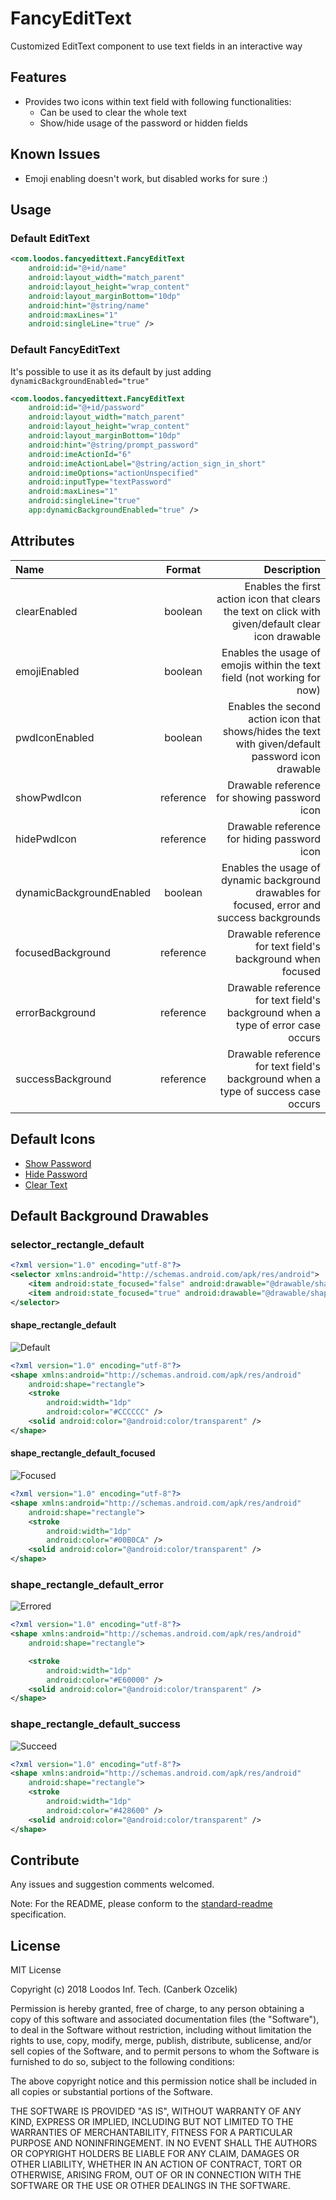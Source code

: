 # FancyEditText
Customized EditText component to use text fields in an interactive way

## Features
- Provides two icons within text field with following functionalities:
    - Can be used to clear the whole text
    - Show/hide usage of the password or hidden fields
## Known Issues
- Emoji enabling doesn't work, but disabled works for sure :)

## Usage
### Default EditText
~~~xml
<com.loodos.fancyedittext.FancyEditText
    android:id="@+id/name"
    android:layout_width="match_parent"
    android:layout_height="wrap_content"
    android:layout_marginBottom="10dp"
    android:hint="@string/name"
    android:maxLines="1"
    android:singleLine="true" />
~~~

### Default FancyEditText
It's possible to use it as its default by just adding `dynamicBackgroundEnabled="true"`  

~~~xml
<com.loodos.fancyedittext.FancyEditText
    android:id="@+id/password"
    android:layout_width="match_parent"
    android:layout_height="wrap_content"
    android:layout_marginBottom="10dp"
    android:hint="@string/prompt_password"
    android:imeActionId="6"
    android:imeActionLabel="@string/action_sign_in_short"
    android:imeOptions="actionUnspecified"
    android:inputType="textPassword"
    android:maxLines="1"
    android:singleLine="true"
    app:dynamicBackgroundEnabled="true" />
~~~

## Attributes
| Name          | Format          | Description   |
|:------------- |:---------------:| -------------:|
| clearEnabled             | boolean         | Enables the first action icon that clears the text on click with given/default clear icon drawable |
| emojiEnabled             | boolean         | Enables the usage of emojis within the text field (not working for now) |
| pwdIconEnabled           | boolean        | Enables the second action icon that shows/hides the text with given/default password icon drawable |
| showPwdIcon              | reference      | Drawable reference for showing password icon |
| hidePwdIcon              | reference      | Drawable reference for hiding password icon |
| dynamicBackgroundEnabled | boolean        | Enables the usage of dynamic background drawables for focused, error and success backgrounds |
| focusedBackground        | reference      | Drawable reference for text field's background when focused |
| errorBackground          | reference      | Drawable reference for text field's background when a type of error case occurs |
| successBackground        | reference      | Drawable reference for text field's background when a type of success case occurs |

## Default Icons
- [Show Password](https://material.io/icons/#ic_visibility)
- [Hide Password](https://material.io/icons/#ic_visibility_off)
- [Clear Text](https://material.io/icons/#ic_clear)

## Default Background Drawables
### selector\_rectangle\_default  

~~~xml
<?xml version="1.0" encoding="utf-8"?>
<selector xmlns:android="http://schemas.android.com/apk/res/android">
    <item android:state_focused="false" android:drawable="@drawable/shape_rectangle_default" />
    <item android:state_focused="true" android:drawable="@drawable/shape_rectangle_default_focused" />
</selector>
~~~

#### shape\_rectangle\_default
![Default](https://image.ibb.co/nOjOSx/default.png)

~~~xml
<?xml version="1.0" encoding="utf-8"?>
<shape xmlns:android="http://schemas.android.com/apk/res/android"
    android:shape="rectangle">
    <stroke
        android:width="1dp"
        android:color="#CCCCCC" />
    <solid android:color="@android:color/transparent" />
</shape>
~~~

#### shape\_rectangle\_default\_focused
![Focused](https://image.ibb.co/e1Nz0H/focused.png)

~~~xml
<?xml version="1.0" encoding="utf-8"?>
<shape xmlns:android="http://schemas.android.com/apk/res/android"
    android:shape="rectangle">
    <stroke
        android:width="1dp"
        android:color="#00B0CA" />
    <solid android:color="@android:color/transparent" />
</shape>
~~~

### shape\_rectangle\_default\_error
![Errored](https://i.imgur.com/crQZHw2.png)

~~~xml
<?xml version="1.0" encoding="utf-8"?>
<shape xmlns:android="http://schemas.android.com/apk/res/android"
    android:shape="rectangle">

    <stroke
        android:width="1dp"
        android:color="#E60000" />
    <solid android:color="@android:color/transparent" />
</shape>
~~~

### shape\_rectangle\_default\_success
![Succeed](https://image.ibb.co/jMMWEc/succeed.png)

~~~xml
<?xml version="1.0" encoding="utf-8"?>
<shape xmlns:android="http://schemas.android.com/apk/res/android"
    android:shape="rectangle">
    <stroke
        android:width="1dp"
        android:color="#428600" />
    <solid android:color="@android:color/transparent" />
</shape>
~~~


## Contribute
Any issues and suggestion comments welcomed.

Note: For the README, please conform to the [standard-readme](https://github.com/RichardLitt/standard-readme) specification.

## License

MIT License

Copyright (c) 2018 Loodos Inf. Tech. (Canberk Ozcelik)

Permission is hereby granted, free of charge, to any person obtaining a copy
of this software and associated documentation files (the "Software"), to deal
in the Software without restriction, including without limitation the rights
to use, copy, modify, merge, publish, distribute, sublicense, and/or sell
copies of the Software, and to permit persons to whom the Software is
furnished to do so, subject to the following conditions:

The above copyright notice and this permission notice shall be included in all
copies or substantial portions of the Software.

THE SOFTWARE IS PROVIDED "AS IS", WITHOUT WARRANTY OF ANY KIND, EXPRESS OR
IMPLIED, INCLUDING BUT NOT LIMITED TO THE WARRANTIES OF MERCHANTABILITY,
FITNESS FOR A PARTICULAR PURPOSE AND NONINFRINGEMENT. IN NO EVENT SHALL THE
AUTHORS OR COPYRIGHT HOLDERS BE LIABLE FOR ANY CLAIM, DAMAGES OR OTHER
LIABILITY, WHETHER IN AN ACTION OF CONTRACT, TORT OR OTHERWISE, ARISING FROM,
OUT OF OR IN CONNECTION WITH THE SOFTWARE OR THE USE OR OTHER DEALINGS IN THE
SOFTWARE.

